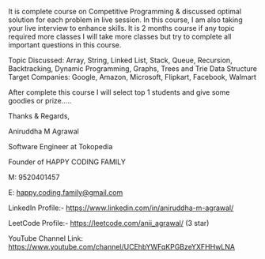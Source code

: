 It is complete course on Competitive Programming & discussed optimal solution for each problem in live session. In this course, I am also taking your live interview to enhance skills. It is 2 months course if any topic required more classes I will take more classes but try to complete all important questions in this course.

Topic Discussed: Array, String, Linked List, Stack, Queue, Recursion, Backtracking, Dynamic Programming, Graphs, Trees and Trie Data Structure 
Target Companies: Google, Amazon, Microsoft, Flipkart, Facebook, Walmart 

After complete this course I will select top 1 students and give some goodies or prize.....



Thanks & Regards,

Aniruddha M Agrawal

Software Engineer at Tokopedia

Founder of HAPPY CODING FAMILY

M: 9520401457

E: happy.coding.family@gmail.com

LinkedIn Profile:- https://www.linkedin.com/in/aniruddha-m-agrawal/

LeetCode Profile:- https://leetcode.com/anii_agrawal/ (3 star)

YouTube Channel Link: https://www.youtube.com/channel/UCEhbYWFqKPGBzeYXFHHwLNA
